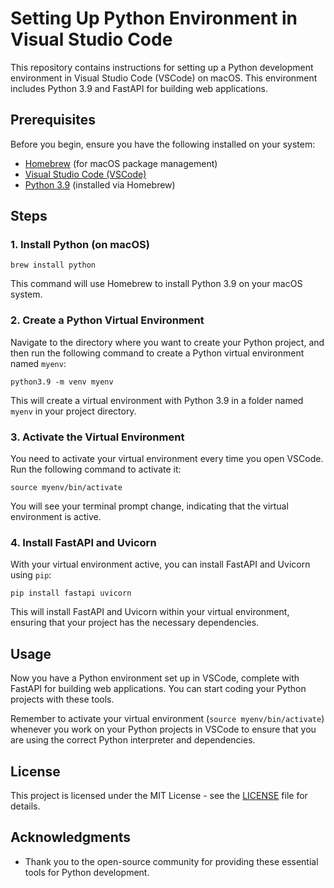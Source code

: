 # Setting Up Python Environment in Visual Studio Code

This repository contains instructions for setting up a Python development environment in Visual Studio Code (VSCode) on macOS. This environment includes Python 3.9 and FastAPI for building web applications.

## Prerequisites

Before you begin, ensure you have the following installed on your system:

- [Homebrew](https://brew.sh/) (for macOS package management)
- [Visual Studio Code (VSCode)](https://code.visualstudio.com/)
- [Python 3.9](https://www.python.org/downloads/release/python-394/) (installed via Homebrew)

## Steps

### 1. Install Python (on macOS)

```shell
brew install python
```

This command will use Homebrew to install Python 3.9 on your macOS system.

### 2. Create a Python Virtual Environment

Navigate to the directory where you want to create your Python project, and then run the following command to create a Python virtual environment named `myenv`:

```shell
python3.9 -m venv myenv
```

This will create a virtual environment with Python 3.9 in a folder named `myenv` in your project directory.

### 3. Activate the Virtual Environment

You need to activate your virtual environment every time you open VSCode. Run the following command to activate it:

```shell
source myenv/bin/activate
```

You will see your terminal prompt change, indicating that the virtual environment is active.

### 4. Install FastAPI and Uvicorn

With your virtual environment active, you can install FastAPI and Uvicorn using `pip`:

```shell
pip install fastapi uvicorn
```

This will install FastAPI and Uvicorn within your virtual environment, ensuring that your project has the necessary dependencies.

## Usage

Now you have a Python environment set up in VSCode, complete with FastAPI for building web applications. You can start coding your Python projects with these tools.

Remember to activate your virtual environment (`source myenv/bin/activate`) whenever you work on your Python projects in VSCode to ensure that you are using the correct Python interpreter and dependencies.

## License

This project is licensed under the MIT License - see the [LICENSE](LICENSE) file for details.

## Acknowledgments

- Thank you to the open-source community for providing these essential tools for Python development.
